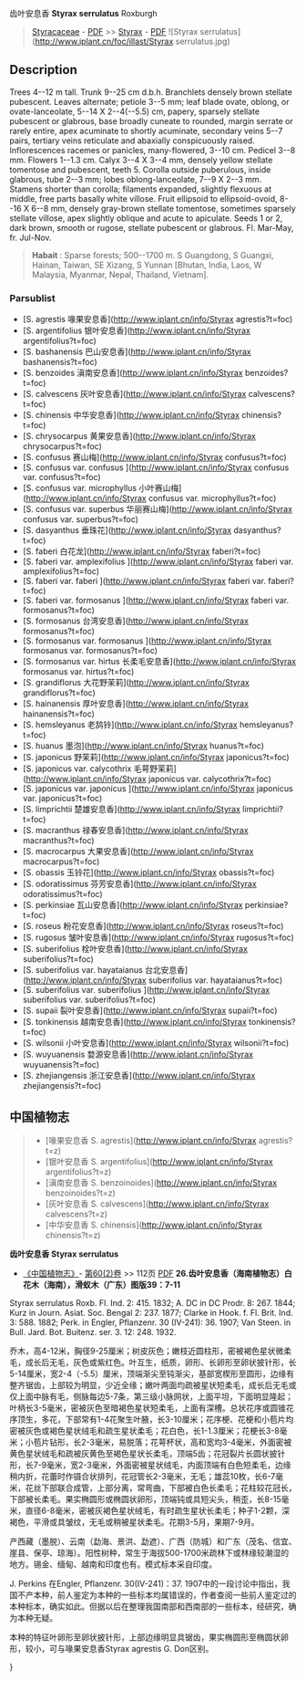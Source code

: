 齿叶安息香 **Styrax serrulatus** Roxburgh

> [Styracaceae](http://www.iplant.cn/info/Styracaceae?t=foc) - [PDF](http://www.iplant.cn/foc/pdf/Styracaceae.pdf) >> [Styrax](http://www.iplant.cn/info/Styrax?t=foc) - [PDF](http://www.iplant.cn/foc/pdf/Styrax.pdf)
![Styrax serrulatus](http://www.iplant.cn/foc/illast/Styrax serrulatus.jpg)

## Description

Trees 4--12 m tall. Trunk 9--25 cm d.b.h. Branchlets densely brown stellate pubescent. Leaves alternate; petiole 3--5 mm; leaf blade ovate, oblong, or ovate-lanceolate, 5--14 X 2--4(--5.5) cm, papery, sparsely stellate pubescent or glabrous, base broadly cuneate to rounded, margin serrate or rarely entire, apex acuminate to shortly acuminate, secondary veins 5--7 pairs, tertiary veins reticulate and abaxially conspicuously raised. Inflorescences racemes or panicles, many-flowered, 3--10 cm. Pedicel 3--8 mm. Flowers 1--1.3 cm. Calyx 3--4 X 3--4 mm, densely yellow stellate tomentose and pubescent, teeth 5. Corolla outside puberulous, inside glabrous, tube 2--3 mm; lobes oblong-lanceolate, 7--9 X 2--3 mm. Stamens shorter than corolla; filaments expanded, slightly flexuous at middle, free parts basally white villose. Fruit ellipsoid to ellipsoid-ovoid, 8--16 X 6--8 mm, densely gray-brown stellate tomentose, sometimes sparsely stellate villose, apex slightly oblique and acute to apiculate. Seeds 1 or 2, dark brown, smooth or rugose, stellate pubescent or glabrous. Fl. Mar-May, fr. Jul-Nov.

> **Habait** : 
> Sparse forests; 500--1700 m. S Guangdong, S Guangxi, Hainan, Taiwan, SE Xizang, S Yunnan [Bhutan, India, Laos, W Malaysia, Myanmar, Nepal, Thailand, Vietnam].

### Parsublist

* [S.  agrestis  喙果安息香](http://www.iplant.cn/info/Styrax agrestis?t=foc)
* [S.  argentifolius  银叶安息香](http://www.iplant.cn/info/Styrax argentifolius?t=foc)
* [S.  bashanensis  巴山安息香](http://www.iplant.cn/info/Styrax bashanensis?t=foc)
* [S.  benzoides  滇南安息香](http://www.iplant.cn/info/Styrax benzoides?t=foc)
* [S.  calvescens  灰叶安息香](http://www.iplant.cn/info/Styrax calvescens?t=foc)
* [S.  chinensis  中华安息香](http://www.iplant.cn/info/Styrax chinensis?t=foc)
* [S.  chrysocarpus  黄果安息香](http://www.iplant.cn/info/Styrax chrysocarpus?t=foc)
* [S.  confusus  赛山梅](http://www.iplant.cn/info/Styrax confusus?t=foc)
* [S.  confusus var. confusus  ](http://www.iplant.cn/info/Styrax confusus var. confusus?t=foc)
* [S.  confusus var. microphyllus  小叶赛山梅](http://www.iplant.cn/info/Styrax confusus var. microphyllus?t=foc)
* [S.  confusus var. superbus  华丽赛山梅](http://www.iplant.cn/info/Styrax confusus var. superbus?t=foc)
* [S.  dasyanthus  垂珠花](http://www.iplant.cn/info/Styrax dasyanthus?t=foc)
* [S.  faberi  白花龙](http://www.iplant.cn/info/Styrax faberi?t=foc)
* [S.  faberi var. amplexifolius  ](http://www.iplant.cn/info/Styrax faberi var. amplexifolius?t=foc)
* [S.  faberi var. faberi  ](http://www.iplant.cn/info/Styrax faberi var. faberi?t=foc)
* [S.  faberi var. formosanus  ](http://www.iplant.cn/info/Styrax faberi var. formosanus?t=foc)
* [S.  formosanus  台湾安息香](http://www.iplant.cn/info/Styrax formosanus?t=foc)
* [S.  formosanus var. formosanus  ](http://www.iplant.cn/info/Styrax formosanus var. formosanus?t=foc)
* [S.  formosanus var. hirtus  长柔毛安息香](http://www.iplant.cn/info/Styrax formosanus var. hirtus?t=foc)
* [S.  grandiflorus  大花野茉莉](http://www.iplant.cn/info/Styrax grandiflorus?t=foc)
* [S.  hainanensis  厚叶安息香](http://www.iplant.cn/info/Styrax hainanensis?t=foc)
* [S.  hemsleyanus  老鸹铃](http://www.iplant.cn/info/Styrax hemsleyanus?t=foc)
* [S.  huanus  墨泡](http://www.iplant.cn/info/Styrax huanus?t=foc)
* [S.  japonicus  野茉莉](http://www.iplant.cn/info/Styrax japonicus?t=foc)
* [S.  japonicus var. calycothrix  毛萼野茉莉](http://www.iplant.cn/info/Styrax japonicus var. calycothrix?t=foc)
* [S.  japonicus var. japonicus  ](http://www.iplant.cn/info/Styrax japonicus var. japonicus?t=foc)
* [S.  limprichtii  楚雄安息香](http://www.iplant.cn/info/Styrax limprichtii?t=foc)
* [S.  macranthus  禄春安息香](http://www.iplant.cn/info/Styrax macranthus?t=foc)
* [S.  macrocarpus  大果安息香](http://www.iplant.cn/info/Styrax macrocarpus?t=foc)
* [S.  obassis  玉铃花](http://www.iplant.cn/info/Styrax obassis?t=foc)
* [S.  odoratissimus  芬芳安息香](http://www.iplant.cn/info/Styrax odoratissimus?t=foc)
* [S.  perkinsiae  瓦山安息香](http://www.iplant.cn/info/Styrax perkinsiae?t=foc)
* [S.  roseus  粉花安息香](http://www.iplant.cn/info/Styrax roseus?t=foc)
* [S.  rugosus  皱叶安息香](http://www.iplant.cn/info/Styrax rugosus?t=foc)
* [S.  suberifolius  栓叶安息香](http://www.iplant.cn/info/Styrax suberifolius?t=foc)
* [S.  suberifolius var. hayataianus  台北安息香](http://www.iplant.cn/info/Styrax suberifolius var. hayataianus?t=foc)
* [S.  suberifolius var. suberifolius  ](http://www.iplant.cn/info/Styrax suberifolius var. suberifolius?t=foc)
* [S.  supaii  裂叶安息香](http://www.iplant.cn/info/Styrax supaii?t=foc)
* [S.  tonkinensis  越南安息香](http://www.iplant.cn/info/Styrax tonkinensis?t=foc)
* [S.  wilsonii  小叶安息香](http://www.iplant.cn/info/Styrax wilsonii?t=foc)
* [S.  wuyuanensis  婺源安息香](http://www.iplant.cn/info/Styrax wuyuanensis?t=foc)
* [S.  zhejiangensis  浙江安息香](http://www.iplant.cn/info/Styrax zhejiangensis?t=foc)

## 中国植物志

> * [喙果安息香  S.  agrestis](http://www.iplant.cn/info/Styrax agrestis?t=z)
> * [银叶安息香  S.  argentifolius](http://www.iplant.cn/info/Styrax argentifolius?t=z)
> * [滇南安息香  S.  benzoinoides](http://www.iplant.cn/info/Styrax benzoinoides?t=z)
> * [灰叶安息香  S.  calvescens](http://www.iplant.cn/info/Styrax calvescens?t=z)
> * [中华安息香  S.  chinensis](http://www.iplant.cn/info/Styrax chinensis?t=z)

**齿叶安息香 Styrax serrulatus**

* [《中国植物志》](http://www.iplant.cn/frps)- [第60(2)卷](http://www.iplant.cn/frps/vol/60(2)) >> 112页 [PDF](http://www.iplant.cn/frps/pdf/60(2)/112a.PDF)
**26.齿叶安息香（海南植物志）白花木（海南），滑蚁木（广东）图版39：7-11**

Styrax serrulatus Roxb. Fl. Ind. 2: 415. 1832; A. DC in DC Prodr. 8: 267. 1844; Kurz in Journ. Asiat. Soc. Bengal 2: 237. 1877; Clarke in Hook. f. Fl. Brit. Ind. 3: 588. 1882; Perk. in Engler, Pflanzenr. 30 (IV-241): 36. 1907; Van Steen. in Bull. Jard. Bot. Buitenz. ser. 3. 12: 248. 1932.

乔木，高4-12米，胸径9-25厘米；树皮灰色；嫩枝近圆柱形，密被褐色星状微柔毛，成长后无毛，灰色或紫红色。叶互生，纸质，卵形、长卵形至卵状披针形，长5-14厘米，宽2-4（-5.5）厘米，顶端渐尖至钝渐尖，基部宽楔形至圆形，边缘有整齐锯齿，上部较为明显，少近全缘；嫩叶两面均疏被星状短柔毛，成长后无毛或仅上面中脉有毛，侧脉每边5-7条，第三级小脉网状，上面平坦，下面明显隆起；叶柄长3-5毫米，密被灰色至暗褐色星状短柔毛，上面有深槽。总状花序或圆锥花序顶生，多花，下部常有1-4花聚生叶腋，长3-10厘米；花序梗、花梗和小苞片均密被灰色或褐色星状绒毛和疏生星状柔毛；花白色，长1-1.3厘米；花梗长3-8毫米；小苞片钻形，长2-3毫米，易脱落；花萼杯状，高和宽均3-4毫米，外面密被黄色星状绒毛和疏被灰黄色至褐色星状长柔毛，顶端5齿；花冠裂片长圆状披针形，长7-9毫米，宽2-3毫米，外面密被星状绒毛，内面顶端有白色短柔毛，边缘稍内折，花蕾时作镊合状排列，花冠管长2-3毫米，无毛；雄蕊10枚，长6-7毫米，花丝下部联合成管，上部分离，常弯曲，下部被白色长柔毛；花柱较花冠长，下部被长柔毛。果实椭圆形或椭圆状卵形，顶端钝或具短尖头，稍歪，长8-15毫米，直径6-8毫米，密被灰褐色星状绒毛，有时疏生星状长柔毛；种子1-2颗，深褐色，平滑或具皱纹，无毛或稍被星状柔毛。花期3-5月，果期7-9月。

产西藏（墨脱）、云南（勐海、景洪、勐遮）、广西（防城）和广东（茂名、信宜、崖县、保亭、琼海）。阳性树种，常生于海拔500-1700米疏林下或林缘较潮湿的地方。锡金、缅甸、越南和印度也有。模式标本采自印度。

J. Perkins 在Engler, Pflanzenr. 30(IV-241)：37. 1907中的一段讨论中指出，我国不产本种，前人鉴定为本种的一些标本均属错误的，作者查阅一些前人鉴定过的本种标本，确实如此。但据以后在整理我国南部和西南部的一些标本，经研究，确为本种无疑。

本种的特征叶卵形至卵状披针形，上部边缘明显具锯齿，果实椭圆形至椭圆状卵形，较小，可与喙果安息香Styrax agrestis G. Don区别。

}